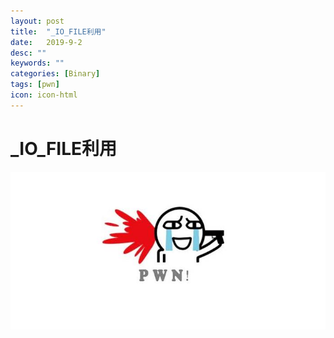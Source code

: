 ```yaml
---
layout: post
title:  "_IO_FILE利用"
date:   2019-9-2
desc: ""
keywords: ""
categories: [Binary]
tags: [pwn]
icon: icon-html
---
```


# _IO_FILE利用

![11](https://raw.githubusercontent.com/AiDaiP/images/master/pwn/11.png)

###  

 